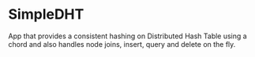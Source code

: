 # SimpleDHT
App that provides a consistent hashing on Distributed Hash Table using a chord and also handles node joins, insert, query and delete on the fly.
